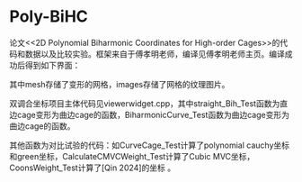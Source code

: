 # Poly-BiHC
论文<<2D Polynomial Biharmonic Coordinates for High-order Cages>>的代码和数据以及比较实验。框架来自于傅孝明老师，编译见傅孝明老师主页。编译成功后得到如下界面：

其中mesh存储了变形的网格，images存储了网格的纹理图片。

双调合坐标项目主体代码见viewerwidget.cpp，其中straight_Bih_Test函数为直边cage变形为曲边cage的函数，BiharmonicCurve_Test函数为曲边cage变形为曲边cage的函数。

其他函数为对比试验的代码：如CurveCage_Test计算了polynomial cauchy坐标和green坐标，CalculateCMVCWeight_Test计算了Cubic MVC坐标，CoonsWeight_Test计算了[Qin 2024]的坐标
。
